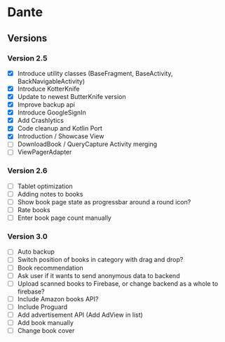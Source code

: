 # Dante


## Versions

### Version 2.5

- [x] Introduce utility classes (BaseFragment, BaseActivity, BackNavigableActivity)
- [x] Introduce KotterKnife
- [x] Update to newest ButterKnife version
- [x] Improve backup api
- [x] Introduce GoogleSignIn
- [x] Add Crashlytics
- [x] Code cleanup and Kotlin Port
- [x] Introduction / Showcase View
- [ ] DownloadBook / QueryCapture Activity merging 
- [ ] ViewPagerAdapter

### Version 2.6

- [ ] Tablet optimization
- [ ] Adding notes to books
- [ ] Show book page state as progressbar around a round icon?
- [ ] Rate books
- [ ] Enter book page count manually 

### Version 3.0
- [ ] Auto backup
- [ ] Switch position of books in category with drag and drop?
- [ ] Book recommendation
- [ ] Ask user if it wants to send anonymous data to backend
- [ ] Upload scanned books to Firebase, or change backend as a whole to firebase?
- [ ] Include Amazon books API?
- [ ] Include Proguard
- [ ] Add advertisement API (Add AdView in list)
- [ ] Add book manually
- [ ] Change book cover
